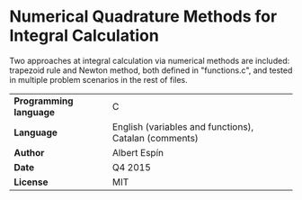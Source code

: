 # Numerical Quadrature Methods for Integral Calculation

Two approaches at integral calculation via numerical methods are included: trapezoid rule and Newton method, both defined in "functions.c", and tested in multiple problem scenarios in the rest of files.


| | |
|-|-|
| **Programming language**  | C |
| **Language**   | English (variables and functions), Catalan (comments) |
| **Author** | Albert Espín |
| **Date**  | Q4 2015  |
| **License**  | MIT |
